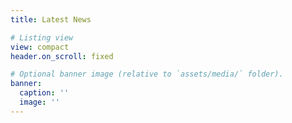 ```yaml
---
title: Latest News

# Listing view
view: compact
header.on_scroll: fixed

# Optional banner image (relative to `assets/media/` folder).
banner:
  caption: ''
  image: ''
---
```

